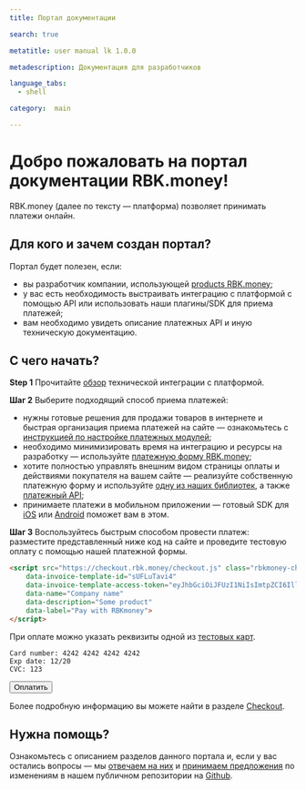 ```yaml
---
title: Портал документации

search: true

metatitle: user manual lk 1.0.0

metadescription: Документация для разработчиков

language_tabs:
  - shell

category:  main

---
```


# Добро пожаловать на портал документации RBK.money!

RBK.money (далее по тексту — платформа) позволяет принимать платежи онлайн.

## Для кого и зачем создан портал?

Портал будет полезен, если:

* вы разработчик компании, использующей [products RBK.money](https://rbk.money);
* у вас есть необходимость выстраивать интеграцию с платформой c помощью API или использовать наши плагины/SDK для приема платежей;
* вам необходимо увидеть описание платежных API и иную техническую документацию.

## С чего начать?

**Step 1** 
Прочитайте [обзор](/docs/payments/overview) технической интеграции с платформой.

**Шаг 2**
Выберите подходящий способ приема платежей:

* нужны готовые решения для продажи товаров в интернете и быстрая организация приема платежей на сайте — ознакомьтесь с [инструкцией по настройке платежных модулей](/docs/payments/cms-modules/bitrix);
* необходимо минимизировать время на интеграцию и ресурсы на разработку — используйте [платежную форму RBK.money](/docs/payments/checkout);
* хотите полностью управлять внешним видом страницы оплаты и действиями покупателя на вашем сайте — реализуйте собственную платежную форму и используйте [одну из наших библиотек](/docs/payments/tokenizer), а также [платежный API](https://developer.rbk.money/api/);
* принимаете платежи в мобильном приложении — готовый SDK для [iOS](https://github.com/rbkmoney/payments-ios-sdk) или [Android](https://github.com/rbkmoney/payments-android-sdk) поможет вам в этом.

**Шаг 3**
Воспользуйтесь быстрым способом провести платеж: разместите представленный ниже код на сайте и проведите тестовую оплату с помощью нашей платежной формы.

```html
<script src="https://checkout.rbk.money/checkout.js" class="rbkmoney-checkout"
    data-invoice-template-id="sUFLuTavi4"
    data-invoice-template-access-token="eyJhbGciOiJFUzI1NiIsImtpZCI6IllKSWl0UWNNNll6TkgtT0pyS2s4VWdjdFBVMlBoLVFCLS1tLXJ5TWtrU3MiLCJ0eXAiOiJKV1QifQ.eyJlbWFpbCI6ImFudG9uLmx2YUBnbWFpbC5jb20iLCJleHAiOjAsImp0aSI6InNVRkx2eEhPcjIiLCJuYW1lIjoiQW50b24gS3VyYW5kYSIsInJlc291cmNlX2FjY2VzcyI6eyJjb21tb24tYXBpIjp7InJvbGVzIjpbInBhcnR5LiouaW52b2ljZV90ZW1wbGF0ZXMuc1VGTHVUYXZpNC5pbnZvaWNlX3RlbXBsYXRlX2ludm9pY2VzOndyaXRlIiwicGFydHkuKi5pbnZvaWNlX3RlbXBsYXRlcy5zVUZMdVRhdmk0OnJlYWQiXX19LCJzdWIiOiJmNDI3MjNkMC0yMDIyLTRiNjYtOWY5Mi00NTQ5NzY5ZjFhOTIifQ.23zeJum41PbKd4_p4xg4v7ITNZDjeI72hK3cI5_MbZ8czforsPCYca8yiC9v5dfLeAiKKXxE8Ks-_HowY1EeWA"
    data-name="Company name"
    data-description="Some product"
    data-label="Pay with RBKmoney">
</script>
```

При оплате можно указать реквизиты одной из [тестовых карт](/docs/payments/refs/testcards).

    Card number: 4242 4242 4242 4242
    Exp date: 12/20
    CVC: 123

<button class="live-demo-button">Оплатить</button>

Более подробную информацию вы можете найти в разделе  [Checkout](/docs/payments/checkout).

## Нужна помощь?

Ознакомьтесь с описанием разделов данного портала и, если у вас остались вопросы — мы [отвечаем на них](https://github.com/rbkmoney/docs/issues) и [принимаем предложения](https://github.com/rbkmoney/docs/pulls) по изменениям в нашем публичном репозитории на [Github](https://github.com/rbkmoney/docs).
